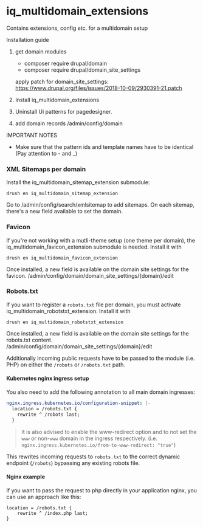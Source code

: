 # iq_multidomain_extensions

Contains extensions, config etc. for a multidomain setup

Installation guide

1. get domain modules
	- composer require drupal/domain
	- composer require drupal/domain_site_settings

	apply patch for domain_site_settings:
	https://www.drupal.org/files/issues/2018-10-09/2930391-21.patch


2. Install iq_multidomain_extensions

3. Uninstall Ui patterns for pagedesigner.

4. add domain records
/admin/config/domain

IMPORTANT NOTES
- Make sure that the pattern ids and template names have to be identical (Pay attention to - and _)

### XML Sitemaps per domain
Install the iq_multidomain_sitemap_extension submodule:

    drush en iq_multidomain_sitemap_extension

Go to /admin/config/search/xmlsitemap to add sitemaps. On each sitemap, there's a new field available to set the domain.

### Favicon
If you're not working with a mutli-theme setup (one theme per domain), the iq_multidomain_favicon_extension submodule is needed. Install it with

    drush en iq_multidomain_favicon_extension

Once installed, a new field is available on the domain site settings for the favicon.
/admin/config/domain/domain_site_settings/{domain}/edit

### Robots.txt
If you want to register a `robots.txt` file per domain, you must activate iq_multidomain_robotstxt_extension. Install it with

    drush en iq_multidomain_robotstxt_extension

Once installed, a new field is available on the domain site settings for the robots.txt content.
/admin/config/domain/domain_site_settings/{domain}/edit

Additionally incoming public requests have to be passed to the module (i.e. PHP) on either the `/robots` or `/robots.txt` path.

#### Kubernetes nginx ingress setup

You also need to add the following annotation to all main domain ingresses:

```yaml
nginx.ingress.kubernetes.io/configuration-snippet: |-
  location = /robots.txt {
    rewrite ^ /robots last;
  }
```

> It is also advised to enable the www-redirect option and to not set the `www` or non-`www` domain in the ingress respectively. (i.e. `nginx.ingress.kubernetes.io/from-to-www-redirect: "true"`)

This rewrites incoming requests to `robots.txt` to the correct dynamic endpoint (`/robots`) bypassing any existing robots file.

#### Nginx example

If you want to pass the request to php directly in your application nginx, you can use an approach like this:

```nginx
location = /robots.txt {
    rewrite ^ /index.php last;
}
```
